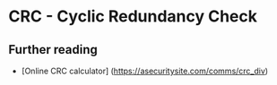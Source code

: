 # CRC - Cyclic Redundancy Check

## Further reading

* [Online CRC calculator] (https://asecuritysite.com/comms/crc_div)
